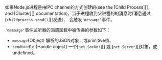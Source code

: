 <!-- YAML
added: v0.5.10
-->

如果Node.js进程是由IPC channel的方式创建的(see the [Child Process][]，
and [Cluster][] documentation)，当子进程收到父进程的的消息时(消息通过[`childprocess.send()`][]发送），
会触发`'message'`事件。

`'message'`事件监听器的回调函数中被传递的参数如下：
* `message`{Object} 解析的JSON对象，或primitive值。
* `sendHandle` {Handle object} 一个[`net.Socket`][] 或 [`net.Server`][]对象，或undefined。


